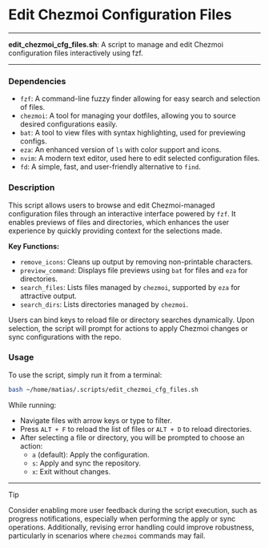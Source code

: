 # Edit Chezmoi Configuration Files

---

**edit_chezmoi_cfg_files.sh**: A script to manage and edit Chezmoi configuration files interactively using fzf.

---

### Dependencies

- `fzf`: A command-line fuzzy finder allowing for easy search and selection of files.
- `chezmoi`: A tool for managing your dotfiles, allowing you to source desired configurations easily.
- `bat`: A tool to view files with syntax highlighting, used for previewing configs.
- `eza`: An enhanced version of `ls` with color support and icons.
- `nvim`: A modern text editor, used here to edit selected configuration files.
- `fd`: A simple, fast, and user-friendly alternative to `find`.

### Description

This script allows users to browse and edit Chezmoi-managed configuration files through an interactive interface powered by `fzf`. It enables previews of files and directories, which enhances the user experience by quickly providing context for the selections made.

**Key Functions:**
- `remove_icons`: Cleans up output by removing non-printable characters.
- `preview_command`: Displays file previews using `bat` for files and `eza` for directories.
- `search_files`: Lists files managed by `chezmoi`, supported by `eza` for attractive output.
- `search_dirs`: Lists directories managed by `chezmoi`.

Users can bind keys to reload file or directory searches dynamically. Upon selection, the script will prompt for actions to apply Chezmoi changes or sync configurations with the repo.

### Usage

To use the script, simply run it from a terminal:

```bash
bash ~/home/matias/.scripts/edit_chezmoi_cfg_files.sh
```

While running:
- Navigate files with arrow keys or type to filter.
- Press `ALT + F` to reload the list of files or `ALT + D` to reload directories.
- After selecting a file or directory, you will be prompted to choose an action:
  - `a` (default): Apply the configuration.
  - `s`: Apply and sync the repository.
  - `x`: Exit without changes.

---

> [!TIP] 
> Consider enabling more user feedback during the script execution, such as progress notifications, especially when performing the apply or sync operations. Additionally, revising error handling could improve robustness, particularly in scenarios where `chezmoi` commands may fail.